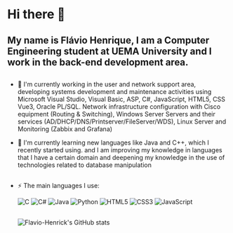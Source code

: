 # Hi there 👋
## My name is Flávio Henrique, I am a Computer Engineering student at UEMA University and I work in the back-end development area.

##

- 🔭 I'm currently working in the user and network support area, developing systems development and maintenance activities using Microsoft Visual Studio, Visual Basic, ASP, C#, JavaScript, HTML5, CSS Vue3, Oracle PL/SQL. Network infrastructure configuration with Cisco equipment (Routing & Switching), Windows Server Servers and their services (AD/DHCP/DNS/Printserver/FileServer/WDS), Linux Server and Monitoring (Zabbix and Grafana)
  
- 🌱 I'm currently learning new languages like Java and C++, which I recently started using. and I am improving my knowledge in languages that I have a certain domain and deepening my knowledge in the use of technologies related to database manipulation

  ##
  
- ⚡ The main languages I use:
 
  ![C](https://img.shields.io/badge/c-%2300599C.svg?style=for-the-badge&logo=c&logoColor=white)
  ![C#](https://img.shields.io/badge/c%23-%23239120.svg?style=for-the-badge&logo=c-sharp&logoColor=white)
  ![Java](https://img.shields.io/badge/java-%23ED8B00.svg?style=for-the-badge&logo=openjdk&logoColor=white)
  ![Python](https://img.shields.io/badge/python-3670A0?style=for-the-badge&logo=python&logoColor=ffdd54)
  ![HTML5](https://img.shields.io/badge/html5-%23E34F26.svg?style=for-the-badge&logo=html5&logoColor=white)
  ![CSS3](https://img.shields.io/badge/css3-%231572B6.svg?style=for-the-badge&logo=css3&logoColor=white)
  ![JavaScript](https://img.shields.io/badge/javascript-%23323330.svg?style=for-the-badge&logo=javascript&logoColor=%23F7DF1E)

  ##

  ![Flavio-Henrick's GitHub stats](https://github-readme-stats.vercel.app/api?username=Flavio-Henrick&show_icons=true&theme=dark)
  

